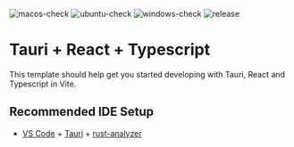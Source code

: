 ![macos-check](https://github.com/xueweiwujxw/data_sheet_graph/actions/workflows/macos-check.yml/badge.svg)
![ubuntu-check](https://github.com/xueweiwujxw/data_sheet_graph/actions/workflows/ubuntu-check.yml/badge.svg)
![windows-check](https://github.com/xueweiwujxw/data_sheet_graph/actions/workflows/windows-check.yml/badge.svg)
![release](https://github.com/xueweiwujxw/data_sheet_graph/actions/workflows/release.yml/badge.svg)

# Tauri + React + Typescript

This template should help get you started developing with Tauri, React and Typescript in Vite.

## Recommended IDE Setup

- [VS Code](https://code.visualstudio.com/) + [Tauri](https://marketplace.visualstudio.com/items?itemName=tauri-apps.tauri-vscode) + [rust-analyzer](https://marketplace.visualstudio.com/items?itemName=rust-lang.rust-analyzer)
